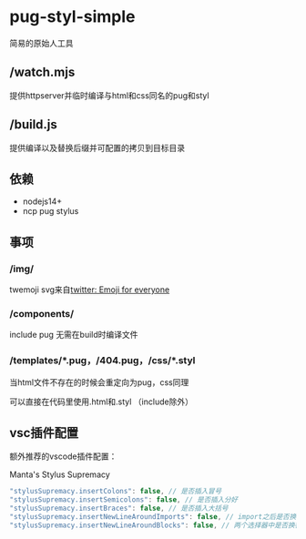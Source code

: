# pug-styl-simple

简易的原始人工具



## /watch.mjs

提供httpserver并临时编译与html和css同名的pug和styl



## /build.js

提供编译以及替换后缀并可配置的拷贝到目标目录



## 依赖

- nodejs14+
- ncp  pug  stylus



## 事项

### /img/

twemoji svg来自[twitter: Emoji for everyone](https://github.com/twitter/twemoji)

### /components/

include pug 无需在build时编译文件

### /templates/\*.pug，/404.pug，/css/\*.styl

当html文件不存在的时候会重定向为pug，css同理

可以直接在代码里使用.html和.styl （include除外）



## vsc插件配置

额外推荐的vscode插件配置：

Manta's Stylus Supremacy

```js
"stylusSupremacy.insertColons": false, // 是否插入冒号
"stylusSupremacy.insertSemicolons": false, // 是否插入分好
"stylusSupremacy.insertBraces": false, // 是否插入大括号
"stylusSupremacy.insertNewLineAroundImports": false, // import之后是否换行
"stylusSupremacy.insertNewLineAroundBlocks": false, // 两个选择器中是否换行
```

